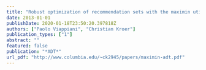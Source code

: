 ```yaml
---
title: "Robust optimization of recommendation sets with the maximin utility criterion"
date: 2013-01-01
publishDate: 2020-01-18T23:50:20.397818Z
authors: ["Paolo Viappiani", "Christian Kroer"]
publication_types: ["1"]
abstract: ""
featured: false
publication: "*ADT*"
url_pdf: "http://www.columbia.edu/~ck2945/papers/maximin-adt.pdf"
---
```


